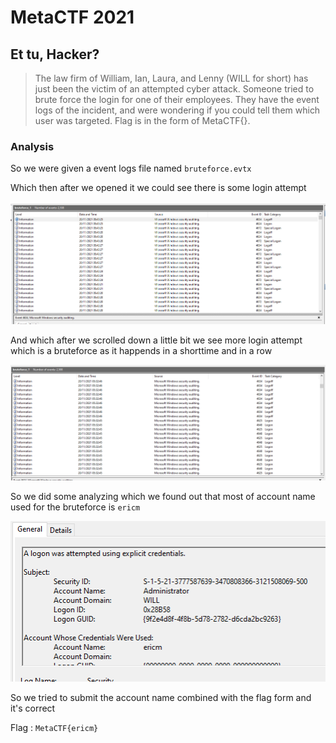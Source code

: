 # MetaCTF 2021

## Et tu, Hacker?

>The law firm of William, Ian, Laura, and Lenny (WILL for short) has just been the victim of an attempted cyber attack. Someone tried to brute force the login for one of their employees. They have the event logs of the incident, and were wondering if you could tell them which user was targeted. Flag is in the form of MetaCTF{}.

### Analysis

So we were given a event logs file named `bruteforce.evtx`

Which then after we opened it we could see there is some login attempt

![bruteforce](img/bruteforce.PNG)

And which after we scrolled down a little bit we see more login attempt which is a bruteforce as it happends in a shorttime and in a row

![bruteforce](img/bruteforce1.PNG)

So we did some analyzing which we found out that most of account name used for the bruteforce is `ericm`

![](img/flag.PNG)

So we tried to submit the account name combined with the flag form and it's correct

Flag : `MetaCTF{ericm}`
